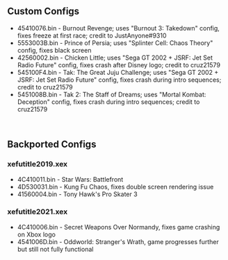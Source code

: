 ## Custom Configs
* 45410076.bin - Burnout Revenge; uses "Burnout 3: Takedown" config, fixes freeze at first race; credit to JustAnyone#9310
* 5553003B.bin - Prince of Persia; uses "Splinter Cell: Chaos Theory" config, fixes black screen
* 42560002.bin - Chicken Little; uses "Sega GT 2002 + JSRF: Jet Set Radio Future" config, fixes crash after Disney logo; credit to cruz21579
* 545100F4.bin - Tak: The Great Juju Challenge; uses "Sega GT 2002 + JSRF: Jet Set Radio Future" config, fixes crash during intro sequences; credit to cruz21579
* 5451008B.bin - Tak 2: The Staff of Dreams; uses "Mortal Kombat: Deception" config, fixes crash during intro sequences; credit to cruz21579

&nbsp;

## Backported Configs

### xefutitle2019.xex
* 4C410011.bin - Star Wars: Battlefront
* 4D530031.bin - Kung Fu Chaos, fixes double screen rendering issue
* 41560004.bin - Tony Hawk's Pro Skater 3

### xefutitle2021.xex
* 4C410006.bin - Secret Weapons Over Normandy, fixes game crashing on Xbox logo
* 4541006D.bin - Oddworld: Stranger's Wrath, game progresses further but still not fully functional
